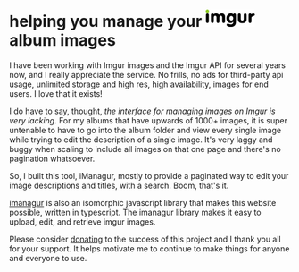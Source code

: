 # helping you manage your <img class="imgur" src="https://github.com/keneucker/iManagur/blob/production/public/images/imgur-logo.png" /> album images

I have been working with Imgur images and the Imgur API for several years now, and I really
appreciate the service. No frills, no ads for third-party api usage, unlimited storage and
high res, high availability, images for end users. I love that it exists!

I do have to say, thought,
<i>the interface for managing images on Imgur is very lacking</i>. For my albums that have
upwards of 1000+ images, it is super untenable to have to go into the album folder and view
every single image while trying to edit the description of a single image. It's very laggy
and buggy when scaling to include all images on that one page and there's no pagination
whatsoever.

So, I built this tool, iManagur, mostly to provide a paginated way to edit your image
descriptions and titles, with a search. Boom, that's it.

[imanagur](https://github.com/keneucker/imanagur-core) is also an isomorphic javascript library that makes this website possible, written in typescript. The imanagur library makes it easy to upload, edit, and retrieve imgur images.

Please consider [donating](https://github.com/sponsors/KenEucker) to the success of this project and I thank you all for your support. It helps motivate me to continue to make things for anyone and everyone to use.
